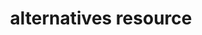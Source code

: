 ---
resource_reference: true
properties_shortcode: 
resources_common_guards: true
resources_common_notification: true
resources_common_properties: true
title: alternatives resource
resource: alternatives
aliases:
- "/resource_alternatives.html"
menu:
  infra:
    title: alternatives
    identifier: chef_infra/cookbook_reference/resources/alternatives alternatives
    parent: chef_infra/cookbook_reference/resources
resource_description_list:
- markdown: The alternatives resource allows for configuration of command alternatives
    in Linux using the alternatives or update-alternatives packages.
resource_new_in: '16.0'
syntax_full_code_block: |-
  alternatives 'name' do
    link           String # default value: "/usr/bin/LINK_NAME"
    link_name      String # default value: 'name' unless specified
    path           String
    priority       String, Integer
    action         Symbol # defaults to :install if not specified
  end
syntax_properties_list:
syntax_full_properties_list:
- "`alternatives` is the resource."
- "`name` is the name given to the resource block."
- "`action` identifies which steps Chef Infra Client will take to bring the node into
  the desired state."
- "`link`, `link_name`, `path`, and `priority` are the properties available to this
  resource."
actions_list:
  :auto:
    markdown:
  :install:
    markdown:
  :nothing:
    shortcode: resources_common_actions_nothing.md
  :refresh:
    markdown:
  :remove:
    markdown:
  :set:
    markdown:
properties_list:
- property: link
  ruby_type: String
  required: false
  default_value: "/usr/bin/LINK_NAME"
  description_list:
  - markdown: The path to the alternatives link.
- property: link_name
  ruby_type: String
  required: false
  default_value: The resource block's name
  description_list:
  - markdown: The name of the link to create. This will be the command you type on
      the command line such as `ruby` or `gcc`.
- property: path
  ruby_type: String
  required: false
  description_list:
  - markdown: The absolute path to the original application binary such as `/usr/bin/ruby27`.
- property: priority
  ruby_type: String, Integer
  required: false
  description_list:
  - markdown: The priority of the alternative.
examples: |
  **Install an alternative**:

  ```ruby
  alternatives 'python install 2' do
    link_name 'python'
    path '/usr/bin/python2.7'
    priority 100
    action :install
  end
  ```

  **Set an alternative**:

  ```ruby
  alternatives 'python set version 3' do
    link_name 'python'
    path '/usr/bin/python3'
    action :set
  end
  ```

  **Set the automatic alternative state**:

  ```ruby
  alternatives 'python auto' do
    link_name 'python'
    action :auto
  end
  ```

  **Refresh an alternative**:

  ```ruby
  alternatives 'python refresh' do
    link_name 'python'
    action :refresh
  end
  ```

  **Remove an alternative**:

  ```ruby
  alternatives 'python remove' do
    link_name 'python'
    path '/usr/bin/python3'
    action :remove
  end
  ```
---